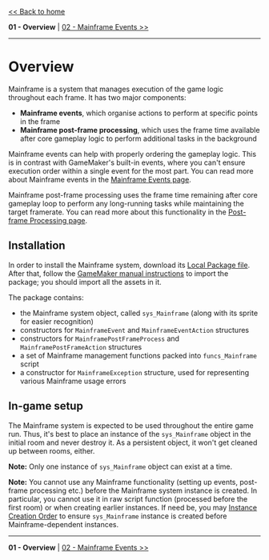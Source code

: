 [<< Back to home](https://github.com/Alphish/gm-mainframe)

**01 - Overview** | [02 - Mainframe Events >>](/Docs/02%20-%20Mainframe%20Events.md)

-----

# Overview

Mainframe is a system that manages execution of the game logic throughout each frame. It has two major components:

- **Mainframe events**, which organise actions to perform at specific points in the frame
- **Mainframe post-frame processing**, which uses the frame time available after core gameplay logic to perform additional tasks in the background

Mainframe events can help with properly ordering the gameplay logic. This is in contrast with GameMaker's built-in events, where you can't ensure execution order within a single event for the most part. You can read more about Mainframe events in the [Mainframe Events page](/Docs/02%20-%20Mainframe%20Events.md).

Mainframe post-frame processing uses the frame time remaining after core gameplay loop to perform any long-running tasks while maintaining the target framerate. You can read more about this functionality in the [Post-frame Processing page](/Docs/03%20-%20Post-frame%20Processing.md).

## Installation

In order to install the Mainframe system, download its [Local Package file](http://www.example.com). After that, follow the [GameMaker manual instructions](https://manual.gamemaker.io/monthly/en/#t=IDE_Tools%2FLocal_Asset_Packages.htm) to import the package; you should import all the assets in it.

The package contains:
- the Mainframe system object, called `sys_Mainframe` (along with its sprite for easier recognition)
- constructors for `MainframeEvent` and `MainframeEventAction` structures
- constructors for `MainframePostFrameProcess` and `MainframePostFrameAction` structures
- a set of Mainframe management functions packed into `funcs_Mainframe` script
- a constructor for `MainframeException` structure, used for representing various Mainframe usage errors

## In-game setup

The Mainframe system is expected to be used throughout the entire game run. Thus, it's best to place an instance of the `sys_Mainframe` object in the initial room and never destroy it. As a persistent object, it won't get cleaned up between rooms, either.

**Note:** Only one instance of `sys_Mainframe` object can exist at a time.

**Note:** You cannot use any Mainframe functionality (setting up events, post-frame processing etc.) before the Mainframe system instance is created. In particular, you cannot use it in raw script function (processed before the first room) or when creating earlier instances. If need be, you may [Instance Creation Order](https://manual.gamemaker.io/monthly/en/#t=The_Asset_Editors%2FRoom_Properties%2FRoom_Properties.htm%23creation_order) to ensure `sys_Mainframe` instance is created before Mainframe-dependent instances.

-----

**01 - Overview** | [02 - Mainframe Events >>](/Docs/02%20-%20Mainframe%20Events.md)
